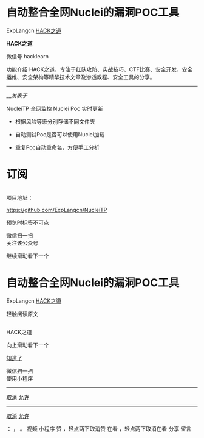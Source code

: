 #  自动整合全网Nuclei的漏洞POC工具

ExpLangcn  [ HACK之道 ](javascript:void\(0\);)

**HACK之道** ![]()

微信号 hacklearn

功能介绍 HACK之道，专注于红队攻防、实战技巧、CTF比赛、安全开发、安全运维、安全架构等精华技术文章及渗透教程、安全工具的分享。

____

___发表于_

NucleiTP 全网监控 Nuclei Poc 实时更新

  * 根据风险等级分别存储不同文件夹

  * 自动测试Poc是否可以使用Nuclei加载

  * 重复Poc自动重命名，方便手工分析

# 订阅

![]()

项目地址：

https://github.com/ExpLangcn/NucleiTP

  

预览时标签不可点

微信扫一扫  
关注该公众号

继续滑动看下一个

# 自动整合全网Nuclei的漏洞POC工具

ExpLangcn  [ HACK之道 ](javascript:void\(0\);)

轻触阅读原文

![]()

HACK之道

向上滑动看下一个

[知道了](javascript:;)

微信扫一扫  
使用小程序

****

[取消](javascript:void\(0\);) [允许](javascript:void\(0\);)

****

[取消](javascript:void\(0\);) [允许](javascript:void\(0\);)

： ， 。   视频 小程序 赞 ，轻点两下取消赞 在看 ，轻点两下取消在看 分享 留言

